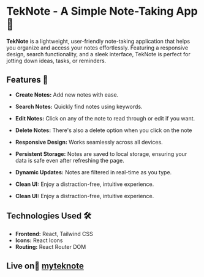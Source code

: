 # TekNote - A Simple Note-Taking App 📝

**TekNote** is a lightweight, user-friendly note-taking application that helps you organize and access your notes effortlessly. Featuring a responsive design, search functionality, and a sleek interface, TekNote is perfect for jotting down ideas, tasks, or reminders.

## Features 🌟

- **Create Notes:** Add new notes with ease.
- **Search Notes:** Quickly find notes using keywords.
- **Edit Notes:** Click on any of the note to read through or edit if you want.
- **Delete Notes:** There's also a delete option when you click on the note
- **Responsive Design:** Works seamlessly across all devices.
- **Persistent Storage:** Notes are saved to local storage, ensuring your data is safe even after refreshing the page.

- **Dynamic Updates:** Notes are filtered in real-time as you type.
- **Clean UI:** Enjoy a distraction-free, intuitive experience.
- **Clean UI:** Enjoy a distraction-free, intuitive experience.

## Technologies Used 🛠️

- **Frontend:** React, Tailwind CSS
- **Icons:** React Icons
- **Routing:** React Router DOM

## Live on🚀 [myteknote](https://myteknote.netlify.app/)
